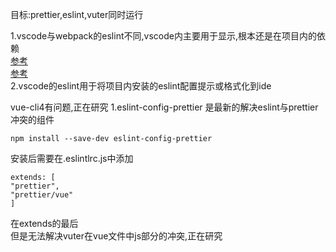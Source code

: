 目标:prettier,eslint,vuter同时运行  
  
1.vscode与webpack的eslint不同,vscode内主要用于显示,根本还是在项目内的依赖  
[参考](https://www.imooc.com/wenda/detail/409298)  
[参考](https://segmentfault.com/q/1010000015852118)  
2.vscode的eslint用于将项目内安装的eslint配置提示或格式化到ide  

vue-cli4有问题,正在研究
1.eslint-config-prettier 是最新的解决eslint与prettier冲突的组件  
```shell
npm install --save-dev eslint-config-prettier
```
安装后需要在.eslintlrc.js中添加
```
extends: [
"prettier",
"prettier/vue"
]
```
在extends的最后  
但是无法解决vuter在vue文件中js部分的冲突,正在研究  
